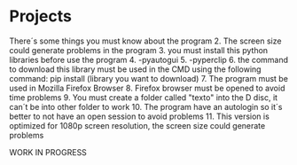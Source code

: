 # Projects
There´s some things you must know about the program
2. The screen size could generate problems in the program
3. you must install this python libraries before use the program
4. -pyautogui
5. -pyperclip
6. the command to download this library must be used in the CMD using the following command: pip install (library you want to download)
7. The program must be used in Mozilla Firefox Browser
8. Firefox browser must be opened to avoid time problems 
9. You must create a folder called "texto" into the D disc, it can´t be into other folder to work 
10. The program have an autologin so it´s better to not have an open session to avoid problems
11. This version is optimized for 1080p screen resolution, the screen size could generate problems

WORK IN PROGRESS 
